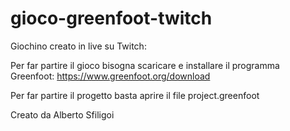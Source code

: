 # gioco-greenfoot-twitch
Giochino creato in live su Twitch:

Per far partire il gioco bisogna scaricare e installare il programma Greenfoot: https://www.greenfoot.org/download

Per far partire il progetto basta aprire il file project.greenfoot

Creato da Alberto Sfiligoi
